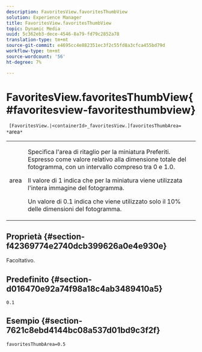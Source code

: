 ```yaml
---
description: FavoritesView.favoritesThumbView
solution: Experience Manager
title: FavoritesView.favoritesThumbView
topic: Dynamic Media
uuid: 5c362eb3-dece-4546-8a79-fd79c2852a78
translation-type: tm+mt
source-git-commit: e4695cc4e882351ec3f2c55fd8a3cfca455bd79d
workflow-type: tm+mt
source-wordcount: '56'
ht-degree: 7%

---
```



# FavoritesView.favoritesThumbView{#favoritesview-favoritesthumbview}

` [FavoritesView.|<containerId>_favoritesView.]favoritesThumbArea= *`area`*`

<table id="table_2B109D2F91E64B5382B31921C3780FA5"> 
 <tbody> 
  <tr> 
   <td colname="col1"> <p><span class="codeph"><span class="varname"> area</span></span> </p> </td> 
   <td colname="col2"> <p> Specifica l'area di ritaglio per la miniatura Preferiti. Espresso come valore relativo alla dimensione totale del fotogramma, con un intervallo compreso tra <span class="codeph"> 0</span> e <span class="codeph"> 1.0</span>. </p> <p>Il valore di <span class="codeph"> 1</span> indica che per la miniatura viene utilizzata l'intera immagine del fotogramma. </p> <p>Un valore di <span class="codeph"> 0.1</span> indica che viene utilizzato solo il 10% delle dimensioni del fotogramma. </p> </td> 
  </tr> 
 </tbody> 
</table>

## Proprietà {#section-f42369774e2740dcb399626a0e4e930e}

Facoltativo.

## Predefinito {#section-d016470e92a74f98a18c4ab3489410a5}

`0.1`

## Esempio {#section-7621c8ebd4144bc08a537d01bd9c3f2f}

`favoritesThumbArea=0.5`
